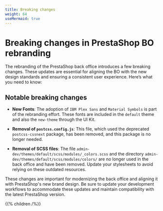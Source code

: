 ```yaml
---
title: Breaking changes
weight: 64
useMermaid: true
---
```


# Breaking changes in PrestaShop BO rebranding

The rebranding of the PrestaShop back office introduces a few breaking changes. These updates are essential for aligning the BO with the new design standards and ensuring a consistent user experience. Here’s what you need to know:

## Notable breaking changes

- **New Fonts**: The adoption of `IBM Plex Sans` and `Material Symbols` is part of the rebranding effort. These fonts are included in the `default` theme and also the `new-theme` through the UI Kit.

- **Removal of `postcss.config.js`**: This file, which used the deprecated `postcss-cssnext` package, has been removed, and this package is no longer needed.

- **Removal of SCSS files**: The file `admin-dev/themes/default/scss/modules/_colors.scss` and the directory `admin-dev/themes/default/scss/modules/colors/` are no longer used in the back office and have been removed. Update your stylesheets to avoid relying on these outdated resources.

These changes are important for modernizing the back office and aligning it with PrestaShop's new brand design. Be sure to update your development workflows to accommodate these updates and maintain compatibility with the latest PrestaShop version.

{{% children /%}}
